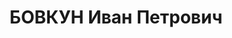 ---
title: БОВКУН Иван Петрович
description: "воентехник 2 ранга, лаборант 11 армейской разведовательной АЭ ХВО. \n\
  \  ВКВС - 08.01.1938, ВМН. Расстрелян 09.01.1938, Харьков"
---